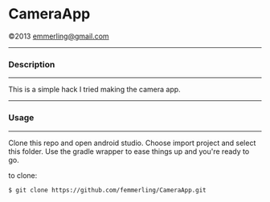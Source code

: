 # CameraApp

&copy;2013 emmerling@gmail.com
___
### Description
___

This is a simple hack I tried making the camera app.
___
### Usage
___

Clone this repo and open android studio. Choose import project and select this folder.
Use the gradle wrapper to ease things up and you're ready to go.

to clone:

	$ git clone https://github.com/femmerling/CameraApp.git
